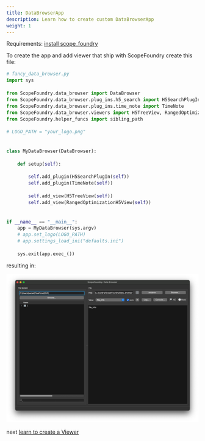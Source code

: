 ```yaml
---
title: DataBrowserApp
description: Learn how to create custom DataBrowserApp
weight: 1
---
```




Requirements: [install scope_foundry](/docs/1_getting-started)

To create the app and add viewer that ship with ScopeFoundry create this file:

```python
# fancy_data_browser.py
import sys

from ScopeFoundry.data_browser import DataBrowser
from ScopeFoundry.data_browser.plug_ins.h5_search import H5SearchPlugIn
from ScopeFoundry.data_browser.plug_ins.time_note import TimeNote
from ScopeFoundry.data_browser.viewers import H5TreeView, RangedOptimizationH5View
from ScopeFoundry.helper_funcs import sibling_path

# LOGO_PATH = "your_logo.png"


class MyDataBrowser(DataBrowser):

    def setup(self):

        self.add_plugin(H5SearchPlugIn(self))
        self.add_plugin(TimeNote(self))

        self.add_view(H5TreeView(self))
        self.add_view(RangedOptimizationH5View(self))


if __name__ == "__main__":
    app = MyDataBrowser(sys.argv)
    # app.set_logo(LOGO_PATH)
    # app.settings_load_ini("defaults.ini")

    sys.exit(app.exec_())

```


resulting in:



![databrowser_1](databrowser_1.png)


next [learn to create a Viewer](../2_data-browser-viewer)
